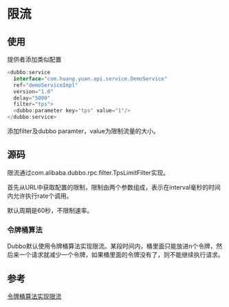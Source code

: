 # 限流



## 使用

提供者添加类似配置

```java
<dubbo:service
  interface="com.huang.yuan.api.service.DemoService"
  ref="demoServiceImpl"
  version="1.0"
  delay="5000"
  filter="tps">
  <dubbo:parameter key="tps" value="1"/>
</dubbo:service>
```

添加filter及dubbo paramter，value为限制流量的大小。



## 源码

限流通过com.alibaba.dubbo.rpc.filter.TpsLimitFilter实现。

首先从URL中获取配置的限制，限制由两个参数组成，表示在interval毫秒的时间内允许执行rate个调用。

默认周期是60秒，不限制速率。



### 令牌桶算法

Dubbo默认使用令牌桶算法实现限流。某段时间内，桶里面只能放进n个令牌，然后来一个请求就减少一个令牌，如果桶里面的令牌没有了，则不能继续执行请求。





## 参考

[令牌桶算法实现限流](https://blog.csdn.net/cbhyk/article/details/86064725)